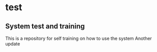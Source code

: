 # test
## System test and training
This is a repository for self training on how to use the system
Another update 

